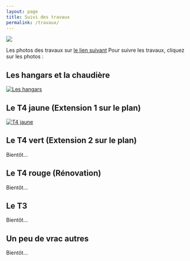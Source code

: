 ```yaml
---
layout: page
title: Suivi des travaux
permalink: /travaux/
---
```


![](https://notes.inria.fr/uploads/upload_f2d527babe8ad6ddc5a7cf34dba903db.png)

Les photos des travaux sur [le lien suivant](https://notes.inria.fr/s/QIsoRvgcu)
Pour suivre les travaux, cliquez sur les photos :

## Les hangars et la chaudière

[![Les hangars](https://lh3.googleusercontent.com/pw/ADCreHdf7iir-mKLbxr8EIKHt3OxPjVMcFaZa9XBbQrAkCUhA3P8J9dSkYt0pRgTK467Eu9eIJswpzKIaYsluiB8EDxBzkHACNB6NnaojLk_2KLtVFo43ZjhiIw7M_yN0MfP03gNGpL9-aewzzn0-__S1PjB=w1252-h939-s-no?authuser=0)](https://photos.google.com/share/AF1QipNl-D0gQWE4E-Te9_SzbHHlxb8ZpSXiN9K_kRKqRm7dpfE0mcaSZLAKMBVNwNFAUw?key=Q2NuSThhOFRMYWtZTG5MYU4xMzlZWGRrMGVsV0RR)

## Le T4 jaune (Extension 1 sur le plan)

[![T4 jaune](https://lh3.googleusercontent.com/pw/ADCreHd0cHLwtfGx0bckneWR-xXfjLxbGAk9Rhn8tvc8B1Qi0WAg-eZgy0riuoWSi5tU7JV8yIZmdq-g1YZG6EuBBVVXmTcMGA4r4dyy_hUGcu-WmZ_xLFYk3OWkfBbOUa6IYQLYRkD0BlonVbw_ki7S9hbe=w923-h692-s-no?authuser=0)](https://photos.app.goo.gl/RiodrwjYYn8TwDjB7)

## Le T4 vert (Extension 2 sur le plan)

Bientôt...

## Le T4 rouge (Rénovation)

Bientôt...

## Le T3

Bientôt...

## Un peu de vrac autres

Bientôt...
